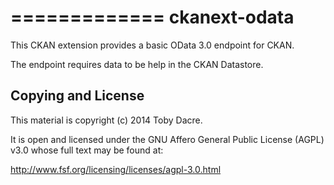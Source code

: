 =============
ckanext-odata
=============

This CKAN extension provides a basic OData 3.0 endpoint for CKAN.

The endpoint requires data to be help in the CKAN Datastore.


Copying and License
-------------------

This material is copyright (c) 2014 Toby Dacre.

It is open and licensed under the GNU Affero General Public License (AGPL) v3.0
whose full text may be found at:

http://www.fsf.org/licensing/licenses/agpl-3.0.html
